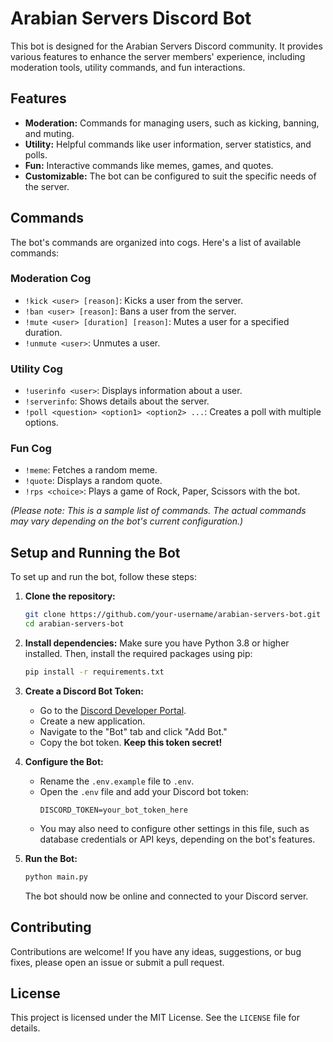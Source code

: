 # Arabian Servers Discord Bot

This bot is designed for the Arabian Servers Discord community. It provides various features to enhance the server members' experience, including moderation tools, utility commands, and fun interactions.

## Features

- **Moderation:** Commands for managing users, such as kicking, banning, and muting.
- **Utility:** Helpful commands like user information, server statistics, and polls.
- **Fun:** Interactive commands like memes, games, and quotes.
- **Customizable:** The bot can be configured to suit the specific needs of the server.

## Commands

The bot's commands are organized into cogs. Here's a list of available commands:

### Moderation Cog
- `!kick <user> [reason]`: Kicks a user from the server.
- `!ban <user> [reason]`: Bans a user from the server.
- `!mute <user> [duration] [reason]`: Mutes a user for a specified duration.
- `!unmute <user>`: Unmutes a user.

### Utility Cog
- `!userinfo <user>`: Displays information about a user.
- `!serverinfo`: Shows details about the server.
- `!poll <question> <option1> <option2> ...`: Creates a poll with multiple options.

### Fun Cog
- `!meme`: Fetches a random meme.
- `!quote`: Displays a random quote.
- `!rps <choice>`: Plays a game of Rock, Paper, Scissors with the bot.

*(Please note: This is a sample list of commands. The actual commands may vary depending on the bot's current configuration.)*

## Setup and Running the Bot

To set up and run the bot, follow these steps:

1. **Clone the repository:**
   ```bash
   git clone https://github.com/your-username/arabian-servers-bot.git
   cd arabian-servers-bot
   ```

2. **Install dependencies:**
   Make sure you have Python 3.8 or higher installed. Then, install the required packages using pip:
   ```bash
   pip install -r requirements.txt
   ```

3. **Create a Discord Bot Token:**
   - Go to the [Discord Developer Portal](https://discord.com/developers/applications).
   - Create a new application.
   - Navigate to the "Bot" tab and click "Add Bot."
   - Copy the bot token. **Keep this token secret!**

4. **Configure the Bot:**
   - Rename the `.env.example` file to `.env`.
   - Open the `.env` file and add your Discord bot token:
     ```
     DISCORD_TOKEN=your_bot_token_here
     ```
   - You may also need to configure other settings in this file, such as database credentials or API keys, depending on the bot's features.

5. **Run the Bot:**
   ```bash
   python main.py
   ```

   The bot should now be online and connected to your Discord server.

## Contributing

Contributions are welcome! If you have any ideas, suggestions, or bug fixes, please open an issue or submit a pull request.

## License

This project is licensed under the MIT License. See the `LICENSE` file for details.